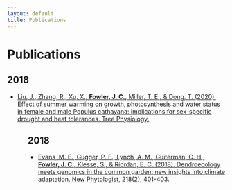 ```yaml
---
layout: default
title: Publications
---
```


<div id="publications">
  <h1 class="pageTitle">Publications</h1>
  <div class="post">
	<h2>2018</h2>
	<ul>
	<li> <a href=""> Liu, J., Zhang, R., Xu, X., <b>Fowler, J. C.</b>, Miller, T. E., & Dong, T. (2020). Effect of summer warming on growth, photosynthesis and water status in female and male Populus cathayana: implications for sex-specific drought and heat tolerances. Tree Physiology. </a> </li>	
	<ul>	
	<h2>2018</h2>
	<ul>
	<li> <a href="/assets/pubs/Evans_et_al-2018-New_Phytologist.pdf">Evans, M. E., Gugger, P. F., Lynch, A. M., Guiterman, C. H., <b>Fowler, J. C.</b>, Klesse, S., & Riordan, E. C. (2018). Dendroecology meets genomics in the common garden: new insights into climate adaptation. New Phytologist, 218(2), 401-403.</a></li>
	</ul>
  </div>
</div>
